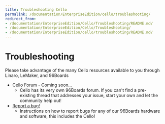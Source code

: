```yaml
---
title: Troubleshooting Cello
permalink: /documentation/EnterpriseEdition/cello/troubleshooting/
redirect_from:
- /documentation/EnterpriseEdition/Cello/Troubleshooting/README.md/
- /documentation/EnterpriseEdition/Cello/Troubleshooting/
- /documentation/EnterpriseEdition/cello/troubleshooting/README.md/
---
```

# Troubleshooting

Please take advantage of the many Cello resources available to you through Linaro, LeMaker, and 96Boards

- Cello Forum - Coming soon...
   - Cello has its very own 96Boards forum. If you can't find a pre-existing thread that addresses your issue, start your own and let the community help out!
- [Report a bug!](../../../Extras/Report_a_bug.md)
   - Instructions on how to report bugs for any of our 96Boards hardware and software, this includes the Cello!
